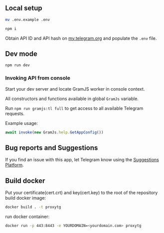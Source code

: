 
## Local setup

```sh
mv .env.example .env

npm i
```

Obtain API ID and API hash on [my.telegram.org](https://my.telegram.org) and populate the `.env` file.

## Dev mode

```sh
npm run dev
```

### Invoking API from console

Start your dev server and locate GramJS worker in console context.

All constructors and functions available in global `GramJs` variable.

Run `npm run gramjs:tl full` to get access to all available Telegram requests.

Example usage:
``` javascript
await invoke(new GramJs.help.GetAppConfig())
```

## Bug reports and Suggestions
If you find an issue with this app, let Telegram know using the [Suggestions Platform](https://bugs.telegram.org/c/4002).

## Build docker 
Put your certificate(cert.crt) and key(cert.key) to the root of the repository
build docker image:
```sh
docker build . -t proxytg
```
run docker container:
```sh
docker run -p 443:8443 -e YOURDOMAIN=<yourdomain.com> proxytg
```

